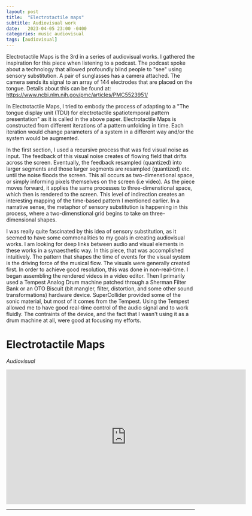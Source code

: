 ```yaml
---
layout: post
title:  "Electrotactile maps"
subtitle: Audiovisual work
date:   2023-04-05 23:00 -0400
categories: music audiovisual
tags: [audiovisual]
---
```


Electrotactile Maps is the 3rd in a series of audiovisual works. I gathered the inspiration for this piece when listening to a podcast. The podcast spoke about a technology that allowed profoundly blind people to "see" using sensory substitution. A pair of sunglasses has a camera attached. The camera sends its signal to an array of 144 electrodes that are placed on the tongue. Details about this can be found at: https://www.ncbi.nlm.nih.gov/pmc/articles/PMC5523951/

In Electrotactile Maps, I tried to embody the process of adapting to a "The tongue display unit (TDU) for electrotactile spatiotemporal pattern presentation" as it is called in the above paper. Electrotactile Maps is constructed from different iterations of a pattern unfolding in time. Each iteration would change parameters of a system in a different way and/or the system would be augmented. 

In the first section, I used a recursive process that was fed visual noise as input. The feedback of this visual noise creates of flowing field that drifts across the screen. Eventually, the feedback resampled (quantized) into larger segments and those larger segments are resampled (quantized) etc. until the noise floods the screen. This all occurs as two-dimenstional space, or simply informing pixels themselves on the screen (i.e video). As the piece moves forward, it applies the same processes to three-dimenstional space, which then is rendered to the screen. This level of indirection creates an interesting mapping of the time-based pattern I mentioned earlier. In a narrative sense, the metaphor of sensory substitution is happening in this process, where a two-dimenstional grid begins to take on three-dimensional shapes.

I was really quite fascinated by this idea of sensory substitution, as it seemed to have some commonalities to my goals in creating audiovisual works. I am looking for deep links between audio and visual elements in these works in a synaesthetic way. In this piece, that was accomplished intuitively. The pattern that shapes the time of events for the visual system is the driving force of the musical flow. The visuals were generally created first. In order to achieve good resolution, this was done in non-real-time. I began assembling the rendered videos in a video editor. Then I primarily used a Tempest Analog Drum machine patched through a Sherman Filter Bank or an OTO Biscuit (bit mangler, filter, distortion, and some other sound transformations) hardware device. SuperCollider provided some of the sonic material, but most of it comes from the Tempest. Using the Tempest allowed me to have good real-time control of the audio signal and to work fluidly. The contraints of the device, and the fact that I wasn't using it as a drum machine at all, were good at focusing my efforts.

# Electrotactile Maps
*Audiovisual* <br>

<iframe src="https://player.vimeo.com/video/146317611?h=09ddf1f175" width="640" height="360" frameborder="0" allow="autoplay; fullscreen; picture-in-picture" allowfullscreen></iframe>
<br>

---
<br>